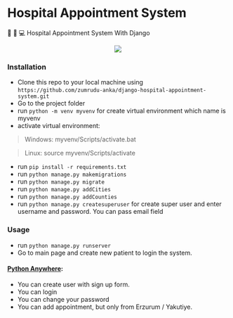 # Hospital Appointment System
🏥 📅 💻 Hospital Appointment System With Django

<p align = "center">
  <img src = "https://github.com/zumrudu-anka/django-hospital-appointment-system/blob/master/presentation/djangoHospitalAppointmentSystem.gif">
</p>

### Installation

- Clone this repo to your local machine using `https://github.com/zumrudu-anka/django-hospital-appointment-system.git`
- Go to the project folder
- run `python -m venv myvenv` for create virtual environment which name is myvenv
- activate virtual environment:
  
> Windows:
> myvenv/Scripts/activate.bat

> Linux:
> source myvenv/Scripts/activate

- run `pip install -r requirements.txt`
- run `python manage.py makemigrations`
- run `python manage.py migrate`
- run `python manage.py addCities`
- run `python manage.py addCounties`
- run `python manage.py createsuperuser` for create super user and enter username and password. You can pass email field

### Usage

- run `python manage.py runserver`
- Go to main page and create new patient to login the system.

#### [Python Anywhere](http://zumruduanka.pythonanywhere.com/):

- You can create user with sign up form.
- You can login
- You can change your password
- You can add appointment, but only from Erzurum / Yakutiye.
